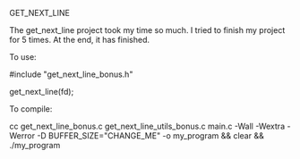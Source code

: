 GET_NEXT_LINE

The get_next_line project took my time so much. I tried to finish my project for 5 times. At the end, it has finished.

To use:

#include "get_next_line_bonus.h"

get_next_line(fd);

To compile:

cc get_next_line_bonus.c get_next_line_utils_bonus.c main.c -Wall -Wextra -Werror -D BUFFER_SIZE="CHANGE_ME" -o my_program && clear && ./my_program
